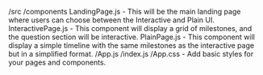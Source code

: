 /src
    /components
        LandingPage.js - This will be the main landing page where users can choose between the        Interactive and Plain UI.
        InteractivePage.js - This component will display a grid of milestones, and the question section will be interactive.
        PlainPage.js - This component will display a simple timeline with the same milestones as the    interactive page but in a simplified format.
    /App.js
    /index.js
    /App.css - Add basic styles for your pages and components.
